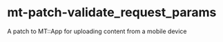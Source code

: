 mt-patch-validate_request_params
================================

A patch to MT::App for uploading content from a mobile device
